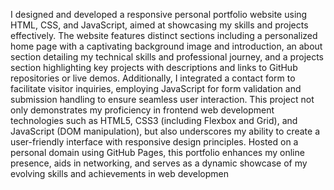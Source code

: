 
I designed and developed a responsive personal portfolio website using HTML, CSS, and JavaScript, aimed at showcasing my skills and projects effectively. The website features distinct sections including a personalized home page with a captivating background image and introduction, an about section detailing my technical skills and professional journey, and a projects section highlighting key projects with descriptions and links to GitHub repositories or live demos. Additionally, I integrated a contact form to facilitate visitor inquiries, employing JavaScript for form validation and submission handling to ensure seamless user interaction. This project not only demonstrates my proficiency in frontend web development technologies such as HTML5, CSS3 (including Flexbox and Grid), and JavaScript (DOM manipulation), but also underscores my ability to create a user-friendly interface with responsive design principles. Hosted on a personal domain using GitHub Pages, this portfolio enhances my online presence, aids in networking, and serves as a dynamic showcase of my evolving skills and achievements in web developmen
